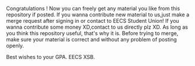 
Congratulations !
Now you can freely get any material you like from this repository if posted.
If you wanna contribute new material to us,just make a merge request after signing in or contact to EECS Student Union!
If you wanna contribute some money XD,contact to us directly plz XD.
As long as you think this repository useful, that's why it is.
Before trying to merge, make sure your material is correct and without any problem of posting openly.
 
Best wishes to your GPA.
EECS XSB.